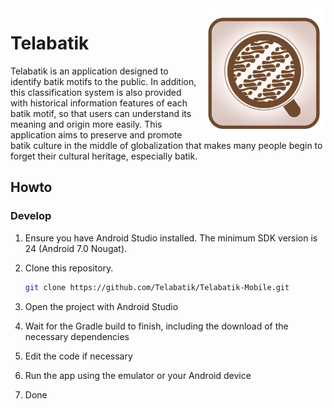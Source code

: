 <img align="right" src="app/src/main/res/drawable/splash_logo.png" width="200">

# Telabatik

Telabatik is an application designed to identify batik motifs to the public. In addition, this classification system is also provided with historical information features of each batik motif, so that users can understand its meaning and origin more easily. This application aims to preserve and promote batik culture in the middle of globalization that makes many people begin to forget their cultural heritage, especially batik.

## Howto

### Develop

1. Ensure you have Android Studio installed. The minimum SDK version is 24 (Android 7.0 Nougat).
2. Clone this repository.

   ```bash
   git clone https://github.com/Telabatik/Telabatik-Mobile.git
   ```

3. Open the project with Android Studio
4. Wait for the Gradle build to finish, including the download of the necessary dependencies
5. Edit the code if necessary
6. Run the app using the emulator or your Android device
7. Done